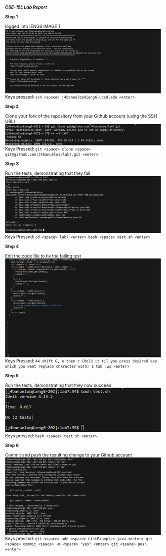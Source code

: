 ***CSE-15L Lab Report***

**Step 1**

logged into IENG6 
IMAGE 1
![Image](LabReport4.1.png)
Keys pressed: `ssh <space> j4banuelos@ieng6.ucsd.edu <enter> `

**Step 2**

Clone your fork of the repository from your Github account (using the SSH URL)
![Image](LabReport4.2.png)
Keys Pressed: `git <space> clone <space> git@github.com:J4banuelos/lab7.git <enter>`

**Step 3**

Run the tests, demonstrating that they fail
![Image](LabReport4.3.png)
 Keys Pressed: `cd <space> lab7 <enter> bash <space> test.sh <enter>`

**Step 4**

Edit the code file to fix the failing test
![Image](LabReport4.4.png)
 Keys Pressed: `44 shift G, e then r (hold it til you press desired key which you want replace character with) 1 tab :wq <enter>`

**Step 5**

Run the tests, demonstrating that they now succeed
![Image](LabReport4.5.png)
Keys pressed: `bash <space> test.sh <enter>`

**Step 6**

Commit and push the resulting change to your Github account 
![Image](LabReport4.6.png)
Keys pressed: `git <space> add <space> ListExamples.java <enter> git <space> commit <space> -m <space> "yes" <enter> git <space> push <enter>`


